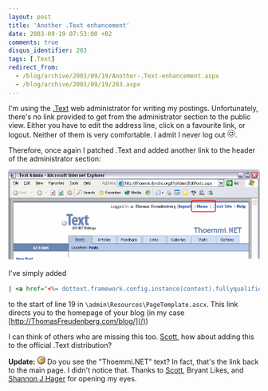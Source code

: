 ```yaml
---
layout: post
title: 'Another .Text enhancement'
date: 2003-09-19 07:53:00 +02
comments: true
disqus_identifier: 203
tags: [.Text]
redirect_from:
  - /blog/archive/2003/09/19/Another-.Text-enhancement.aspx
  - /blog/archive/2003/09/19/203.aspx
---
```


I'm using the [.Text](http://scottwater.com/dottext/) web administrator for writing my postings. Unfortunately, there's no link provided to get from the administrator section to the public view. Either you have to edit the address line, click on a favourite link, or logout. Neither of them is very comfortable. I admit I never log out ![Blushing](/files/archive/smiley_redface.gif).

Therefore, once again I patched .Text and added another link to the header of the administrator section:

![.Text administration with Home link](/files/archive/Text.Home.png)

I've simply added

``` xml
| <a href="<%= dottext.framework.config.instance(context).fullyqualifiedurl="" %>">Home</a>
```

to the start of line 19 in `\admin\Resources\PageTemplate.ascx`. This link directs you to the homepage of your blog (in my case [http://ThomasFreudenberg.com/blog/](/))

I can think of others who are missing this too. [Scott](http://scottwater.com/), how about adding this to the official .Text distribution?

**Update:** ![Doh](/files/archive/smiley_doh.gif) Do you see the "Thoemmi.NET" text? In fact, that's the link back to the main page. I didn't notice that. Thanks to [Scott](http://scottwater.com/), Bryant Likes, and [Shannon J Hager](http://www.hdconsultants.us/) for opening my eyes.
